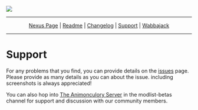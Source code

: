 ![](https://github.com/SiraMirai/journey/raw/main/images/Journey%20Banner.png)

---

<p align="center">
<a href="https://www.nexusmods.com/skyrimspecialedition/mods/65229"?>Nexus Page</a> | <a href="https://github.com/SiraMirai/journey/blob/main/README.md"?>Readme</a> | <a href="https://github.com/SiraMirai/journey/blob/main/CHANGELOG.md"?>Changelog</a> | <a href="https://github.com/SiraMirai/journey/blob/main/SUPPORT.md"?>Support</a> | <a href="https://www.wabbajack.org/">Wabbajack</a>
</p>

---
# Support
For any problems that you find, you can provide details on the [issues](https://github.com/SiraMirai/journey/issues) page. Please provide as many details as you can about the issue. including screenshots is always appreciated!

You can also hop into [The Animonculory Server](https://discord.gg/DffHKcszfg) in the modlist-betas channel for support and discussion with our community members. 
